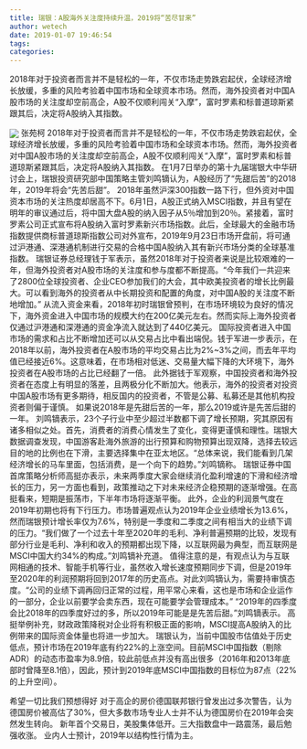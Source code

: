 ```yaml
---
title: 瑞银：A股海外关注度持续升温，2019将“苦尽甘来”
author: wetech
date: 2019-01-07 19:46:54
tags: 
categories: 
---
```

2018年对于投资者而言并不是轻松的一年，不仅市场走势跌宕起伏，全球经济增长放缓，多重的风险考验着中国市场和全球资本市场。然而，海外投资者对中国A股市场的关注度却空前高企，A股不仅顺利闯关“入摩”，富时罗素和标普道琼斯紧跟其后，决定将A股纳入其指数。
<!-- more -->
<img align="center" border="0" src="https://imgcdn.yicai.com/uppics/images/2019/01/ee6c6cfe202c5703870981b74302a769.jpg" />
张苑柯
2018年对于投资者而言并不是轻松的一年，不仅市场走势跌宕起伏，全球经济增长放缓，多重的风险考验着中国市场和全球资本市场。然而，海外投资者对中国A股市场的关注度却空前高企，A股不仅顺利闯关“入摩”，富时罗素和标普道琼斯紧跟其后，决定将A股纳入其指数。
在1月7日举办的第十九届瑞银大中华研讨会上，瑞银投资研究部中国策略主管刘鸣镝认为，A股经历了“先甜后苦”的2018年，2019年将会“先苦后甜”。
2018年虽然沪深300指数一路下行，但外资对中国资本市场的关注热度却居高不下。6月1日，A股正式纳入MSCI指数，并且有望在明年的审议通过后，将中国大盘A股的纳入因子从5％增加到20％。紧接着，富时罗素公司正式宣布将A股纳入富时罗素新兴市场指数。此后，全球最大的金融市场指数提供商标普道琼斯指数公司对外宣布，2019年9月23日市场开盘前，将可通过沪港通、深港通机制进行交易的合格中国A股纳入其有新兴市场分类的全球基准指数。
瑞银证券总经理钱于军表示，虽然2018年对于投资者来说是比较艰难的一年，但海外投资者对A股市场的关注度和参与度都不断提高。“今年我们一共迎来了2800位全球投资者、企业CEO参加我们的大会，其中欧美投资者的增长比例最大。可以看到海外的投资者从中长期投资和配置的角度，对中国A股的关注度不断地增加。”
从流入资金来看，2018年初时瑞银曾预判，在市场环境较为良好的情况下，海外资金进入中国市场的规模大约在200亿美元左右。然而实际上海外投资者仅通过沪港通和深港通的资金净流入就达到了440亿美元。
国际投资者进入中国市场的需求和占比不断增加还可以从交易占比中看出端倪。钱于军进一步表示，在2018年以前，海外投资者在A股市场的平均交易占比为2%~3%之间，而去年平均值已经接近6%。这意味着，在市场相对低迷、交易量大幅下降的大环境下，海外投资者在A股市场的占比已经翻了一倍。
此外据钱于军观察，中国投资者和海外投资者在态度上有明显的落差，且两极分化不断加大。他表示，海外的投资者对投资中国A股市场有更多期待，相反国内的投资者，不管是公募、私募还是其他机构投资者则偏于谨慎。
如果说2018年是先甜后苦的一年，那么2019或许是先苦后甜的一年。
刘鸣镝表示，23个子行业中至少超过半数都下调了增长预期，究其原因有诸多相似之处。首先，消费者的消费心情发生了变化，变得更谨慎和理性。瑞银大数据调查发现，中国游客赴海外旅游的出行预算和购物预算出现双降，选择去较远目的地的比例也在下滑，主要选择集中在亚太地区。“总体来说，我们能看到几架经济增长的马车里面，包括消费，是一个向下的趋势。”刘鸣镝称。
瑞银证券中国首席策略分析师高挺亦表示，未来两季度大家会继续消化盈利增速的下滑和经济增长的压力，另一方面也看到，政策推动之下对未来经济企稳预期的逐渐增强。在高挺看来，短期是振荡市，下半年市场将逐渐平衡。
此外，企业的利润景气度在2019年初期也将有下行压力。市场普遍观点认为2019年企业业绩增长为13.6%，然而瑞银预计增长率仅为7.6%，特别是一季度和二季度之间有相当大的业绩下调的压力。“我们做了一个过去十年至2020年的毛利、净利普遍预期的比较，发现有部分行业是毛利、净利和收入的预期都出现下降，以互联网最为典型，而互联网是MSCI中国大约34%的构成。”刘鸣镝补充道。
值得注意的是，有观点认为与互联网相通的技术、智能手机等行业，虽然收入增长速度预期同步下调，但是2019年至2020年的利润预期将回到2017年的历史高点。对此刘鸣镝认为，需要持审慎态度。“公司的业绩下调再回归正常的过程，用平常心来看，这也是市场和企业运作的一部分，企业以前要学会卖东西，现在可能要学会管理成本。”
“2019年的四季度会比2018年的四季度好过的多，所以2019年可能是是先苦后甜。”刘鸣镝表示。
高挺举例补充，财政政策降税对企业将有积极正面的影响，MSCI提高A股纳入的比例带来的国际资金体量也将进一步加大。
瑞银认为，当前中国股市估值处于历史低点，预计市场在2019年底有约22%的上涨空间。目前MSCI中国指数（剔除ADR）的动态市盈率为8.9倍，较此前低点并没有高出很多（2016年和2013年底部时曾降至8.1倍），因此，预计到2019年底MSCI中国指数的目标位为87点（22%的上升空间）。
 
 
希望一切比我们预想得好
对于高企的房价德国联邦银行曾发出过多次警告，认为德国房价被高估了30%，但大多数市场专业人士并不认为德国房价在2019年会突然发生转向。
新年首个交易日，美股集体低开。三大指数盘中一路震荡，最后勉强收涨。
业内人士预计，2019年以结构性行情为主。
